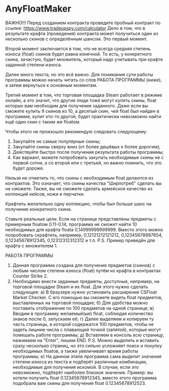 # AnyFloatMaker

ВАЖНО!!! Перед созданием контракта проведите пробный контракт по ссылке: https://www.tradeupspy.com/calculator 
Дело в том, что в результате крафта (проведения) контракта может получиться один из несколько скинов с определённым шансом. Это первый момент.

Второй момент заключается в том, что не всегда средняя степень износа (float) скинов будет равна конечной. То есть, у конкретного скина, зачастую, будет множитель, который надо учитывать при крафте заданной степени износа. 

Далее много текста, но это всё важно. Для понимания сути работы программы можно начать читать со слов РАБОТА ПРОГРАММЫ (ниже), а затем вернуться к основным моментам.

Третий момент в том, что торговая площадка Steam работает в режиме онлайн, а это значит, что другие люди тоже могут купить скины, float которых вам необходим для получения заданного. Даже если вы сможете купить 9 скинов из 10, а десятый скин, чей float был найден в программе, купит кто-то другой, будет практически невозможно найти ещё один скин с таким же floatом.

Чтобы этого не произошло рекомендую следовать следующему: 
1. Закупайте не самые популярные скины;
2. Закупайте скины сверху вниз (от более дешёвых к более дорогим);
3. Действуйте быстро после получения результата работы программы;
4. Как вариант, можете попробовать закупать необходимые скины не с первой сотни, а со второй или с третьей, но важно помнить, что это будет дороже.

Нельзя не отметить то, что скины с необходимым float делаются из контрактов. Это означает, что скины качества "Ширпотреб" сделать вы не сможете. Также, вы не сможете сделать армейское качество из коллекций кейсов, ножи и перчатки.

Крафтить желательно одну коллекцию, чтобы был больше шанс на получение конкретного скина.

Ставьте реальные цели. Если на странице представлены предметы с примерным floatом 0.11-0.14, программа не сможет найти 10 необходимых для крафта floata 0,14999999999999. Вместо этого можно попробовать скрафтить, например, 0,12121212121212, 0,12345678987654, 0,12345678912345, 0,12312312312312 и т.п. P.S. Пример приведён для крафта с множителем 1.

РАБОТА ПРОГРАММЫ

1) Данная программа создана для получения предметов (скинов) с любым числом степени износа (float) путём их крафта в контрактах Counter Strike 2.
2) Необходимо внести заданные предметы, доступные, например, на торговой площадке Steam и их float. Для этого нужно сделать следующее:
а) В браузере нужно установить расширение CSFloat Market Checker. С его помощью вы сможете видеть float предметов, выставленных на торговой площадке;
б) Для удобства можно поставить отображение по 100 предметов на одной странице;
в) Вводим в программу желаемый(ые) float, соблюдая количество знаков после 0, запускаем её;
г) Далее выделяем и копируем ту часть страницы, в которой содержатся 100 предметов, чтобы не задеть лишние числа с плавающей точкой (запятой), которые могут помешать работе программы;
д) Вставляем в консоль всю страницу, нажимаем на "Enter", пишем END. P.S. Можно выделить и вставить сразу несколько страниц, но это сильно усложняет поиск и покупку необходимых floatов, а также увеличивает время работы программы;
е) На данном этапе программа сама выделит значения степени износа из текста и подберёт различные комбинации, необходимые для получения искомой. В случае, если это невозможно, подберёт наиболее близкое значение. Пример: вы хотели получить float 0.12345678912345, вместо этого программа подобрала вам скины для получения float 0.12345678912523.


